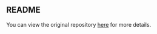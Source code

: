 ## README

You can view the original repository [here](https://github.com/Stuub/CVE-2024-4040-SSTI-LFI-PoC) for more details.